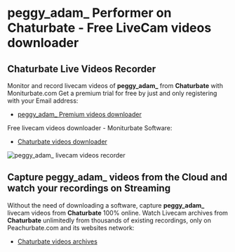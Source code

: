 # peggy_adam_ Performer on Chaturbate - Free LiveCam videos downloader

## Chaturbate Live Videos Recorder

Monitor and record livecam videos of **peggy_adam_** from **Chaturbate** with Moniturbate.com
Get a premium trial for free by just and only registering with your Email address:
* [peggy_adam_ Premium videos downloader](https://moniturbate.com/request-demo-licence-key.html)

Free livecam videos downloader - Moniturbate Software:
* [Chaturbate videos downloader](https://moniturbate.com/moniturbate-download-software.html)

![peggy_adam_ livecam videos recorder](https://peachurnet.com/templates/moniturbate-software.png)


## Capture peggy_adam_ videos from the Cloud and watch your recordings on Streaming

Without the need of downloading a software, capture **peggy_adam_** livecam videos from **Chaturbate** 100% online.
Watch Livecam archives from **Chaturbate** unlimitedly from thousands of existing recordings, only on Peachurbate.com and its websites network:
* [Chaturbate videos archives](https://peachurnet.com/)
